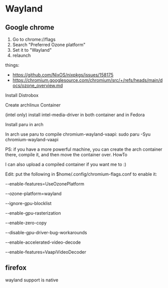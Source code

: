 # Wayland

## Google chrome

1. Go to chrome://flags
2. Search "Preferred Ozone platform"
3. Set it to "Wayland"
4. relaunch

things:
- https://github.com/NixOS/nixpkgs/issues/158175
- https://chromium.googlesource.com/chromium/src/+/refs/heads/main/docs/ozone_overview.md



Install Distrobox

Create archlinux Container

(intel only) install intel-media-driver in both container and in Fedora

Install paru in arch

In arch use paru to compile chromium-wayland-vaapi: sudo paru -Syu chromium-wayland-vaapi

PS: if you have a more powerful machine, you can create the arch container there, compile it, and then move the container over. HowTo

I can also upload a compiled container if you want me to :)

Edit: put the following in $home/.config/chromium-flags.conf to enable it:

--enable-features=UseOzonePlatform

--ozone-platform=wayland

--ignore-gpu-blocklist

--enable-gpu-rasterization

--enable-zero-copy

--disable-gpu-driver-bug-workarounds

--enable-accelerated-video-decode

--enable-features=VaapiVideoDecoder


## firefox

wayland support is native
